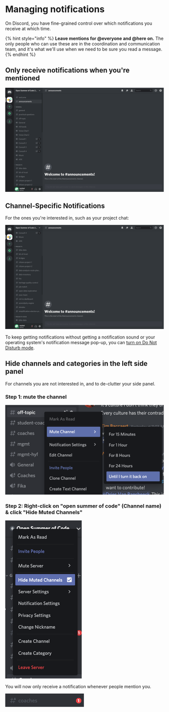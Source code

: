 # Managing notifications

On Discord, you have fine-grained control over which notifications you receive at which time.

{% hint style="info" %}
**Leave mentions for @everyone and @here on.** The only people who can use these are in the coordination and communication team, and it's what we'll use when we need to be sure you read a message.
{% endhint %}

## **Only receive notifications when you're mentioned**

![](../../.gitbook/assets/notifications-all.gif)

## **Channel-Specific Notifications**

For the ones you're interested in, such as your project chat:

![](../../.gitbook/assets/notifications-your-project-only.gif)

To keep getting notifications without getting a notification sound or your operating system's notification message pop-up, you can [turn on Do Not Disturb mode](https://support.discord.com/hc/en-us/articles/227779547-Changing-Online-Status).

## **Hide channels and categories in the left side panel**

For channels you are not interested in, and to de-clutter your side panel.

### Step 1: mute the channel

![](../../.gitbook/assets/screenshot-2020-07-11-at-10.27.07.png)

### **Step 2: Right-click on "open summer of code" \(Channel name\) & click "Hide Muted Channels"**

![](../../.gitbook/assets/screenshot-2020-07-09-at-17.26.17.png)

You will now only receive a notification whenever people mention you.

![](../../.gitbook/assets/screenshot-2020-07-09-at-17.25.55.png)

